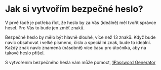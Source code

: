 # Jak si vytvořím bezpečné heslo?

V prvé řadě je potřeba říct, že heslo by za Vás (ideálně) měl tvořit správce hesel. Pro Vás to bude jen změť znaků.

Bezpečné heslo by mělo být hlavně dlouhé, více než 13 znaků. Když bude navíc obsahovat i velké písmeno, číslo a speciální znak, bude to ideální. Každý znak navíc znamená (násobně) více času pro útočníka, aby na takové heslo přišel.

S vytvořením bezpečného hesla vám může pomoct, [1Password Generator](https://1password.com/password-generator/)
